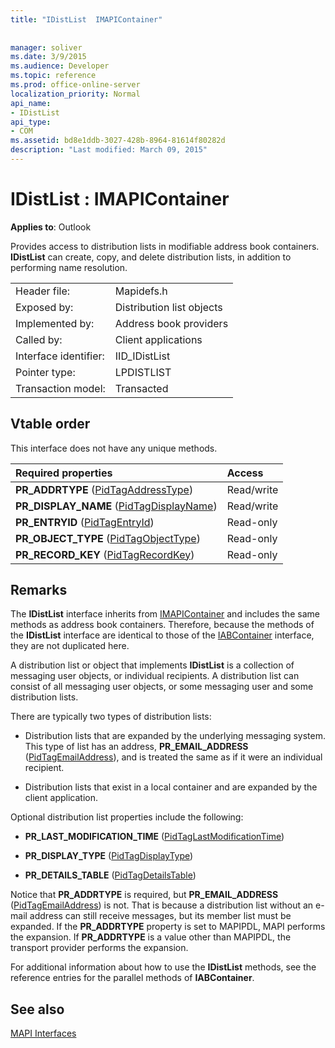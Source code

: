 ```yaml
---
title: "IDistList  IMAPIContainer"
 
 
manager: soliver
ms.date: 3/9/2015
ms.audience: Developer
ms.topic: reference
ms.prod: office-online-server
localization_priority: Normal
api_name:
- IDistList
api_type:
- COM
ms.assetid: bd8e1ddb-3027-428b-8964-81614f80282d
description: "Last modified: March 09, 2015"
---
```


# IDistList : IMAPIContainer

  
  
**Applies to**: Outlook 
  
Provides access to distribution lists in modifiable address book containers. **IDistList** can create, copy, and delete distribution lists, in addition to performing name resolution. 
  
|||
|:-----|:-----|
|Header file:  <br/> |Mapidefs.h  <br/> |
|Exposed by:  <br/> |Distribution list objects  <br/> |
|Implemented by:  <br/> |Address book providers  <br/> |
|Called by:  <br/> |Client applications  <br/> |
|Interface identifier:  <br/> |IID_IDistList  <br/> |
|Pointer type:  <br/> |LPDISTLIST  <br/> |
|Transaction model:  <br/> |Transacted  <br/> |
   
## Vtable order

This interface does not have any unique methods.
  
|**Required properties**|**Access**|
|:-----|:-----|
|**PR_ADDRTYPE** ([PidTagAddressType](pidtagaddresstype-canonical-property.md))  <br/> |Read/write  <br/> |
|**PR_DISPLAY_NAME** ([PidTagDisplayName](pidtagdisplayname-canonical-property.md))  <br/> |Read/write  <br/> |
|**PR_ENTRYID** ([PidTagEntryId](pidtagentryid-canonical-property.md))  <br/> |Read-only  <br/> |
|**PR_OBJECT_TYPE** ([PidTagObjectType](pidtagobjecttype-canonical-property.md))  <br/> |Read-only  <br/> |
|**PR_RECORD_KEY** ([PidTagRecordKey](pidtagrecordkey-canonical-property.md))  <br/> |Read-only  <br/> |
   
## Remarks

The **IDistList** interface inherits from [IMAPIContainer](imapicontainerimapiprop.md) and includes the same methods as address book containers. Therefore, because the methods of the **IDistList** interface are identical to those of the [IABContainer](iabcontainerimapicontainer.md) interface, they are not duplicated here. 
  
A distribution list or object that implements **IDistList** is a collection of messaging user objects, or individual recipients. A distribution list can consist of all messaging user objects, or some messaging user and some distribution lists. 
  
There are typically two types of distribution lists:
  
- Distribution lists that are expanded by the underlying messaging system. This type of list has an address, **PR_EMAIL_ADDRESS** ([PidTagEmailAddress](pidtagemailaddress-canonical-property.md)), and is treated the same as if it were an individual recipient. 
    
- Distribution lists that exist in a local container and are expanded by the client application.
    
Optional distribution list properties include the following:
  
- **PR_LAST_MODIFICATION_TIME** ([PidTagLastModificationTime](pidtaglastmodificationtime-canonical-property.md))
    
- **PR_DISPLAY_TYPE** ([PidTagDisplayType](pidtagdisplaytype-canonical-property.md)) 
    
- **PR_DETAILS_TABLE** ([PidTagDetailsTable](pidtagdetailstable-canonical-property.md)) 
    
Notice that **PR_ADDRTYPE** is required, but **PR_EMAIL_ADDRESS** ([PidTagEmailAddress](pidtagemailaddress-canonical-property.md)) is not. That is because a distribution list without an e-mail address can still receive messages, but its member list must be expanded. If the **PR_ADDRTYPE** property is set to MAPIPDL, MAPI performs the expansion. If **PR_ADDRTYPE** is a value other than MAPIPDL, the transport provider performs the expansion. 
  
For additional information about how to use the **IDistList** methods, see the reference entries for the parallel methods of **IABContainer**.
  
## See also



[MAPI Interfaces](mapi-interfaces.md)


